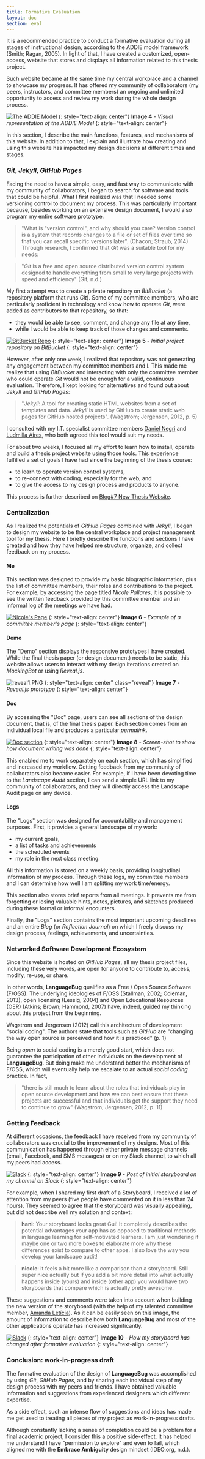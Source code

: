 ```yaml
---
title: Formative Evaluation
layout: doc
section: eval
---
```


It is a recommended practice to conduct a formative evaluation during all stages of instructional design, according to the ADDIE model framework (Smith; Ragan, 2005). In light of that, I have created a customized, open-access, website that stores and displays all information related to this thesis project. 

Such website became at the same time my central workplace and a channel to showcase my progress. It has offered my community of collaborators (my peers, instructors, and committee members) an ongoing and unlimited opportunity to access and review my work during the whole design process.

[![The ADDIE Model]({{site.baseurl}}/images/eval-website-addie.jpg)]({{site.baseurl}}/images/eval-website-addie.jpg)
{: style="text-align: center"}
**Image 4** - _Visual representation of the ADDIE Model_
{: style="text-align: center"}

In this section, I describe the main functions, features, and mechanisms of this website. In addition to that, I explain and illustrate how creating and using this website has impacted my design decisions at different times and stages.

### *Git*, *Jekyll*, *GitHub Pages*

Facing the need to have a simple, easy, and fast way to communicate with my community of collaborators, I began to search for software and tools that could be helpful. What I first realized was that I needed some versioning control to document my process. This was particularly important because, besides working on an extensive design document, I would also program my entire software prototype.

> "What is "version control", and why should you care? Version control is a system that records changes to a file or set of files over time so that you can recall specific versions later". (Chacon; Straub, 2014) Through research, I confirmed that *Git* was a suitable tool for my needs:

> "*Git* is a free and open source distributed version control system designed to handle everything from small to very large projects with speed and efficiency" (Git, n.d.)

My first attempt was to create a private repository on *BitBucket* (a repository platform that runs *Git*). Some of my committee members, who are particularly proficient in technology and know how to operate *Git*, were added as contributors to that repository, so that:

- they would be able to see, comment, and change any file at any time,
- while I would be able to keep track of those changes and comments.

[![BitBucket Repo]({{site.baseurl}}/images/eval-website-bitbucket.png)]({{site.baseurl}}/images/eval-website-bitbucket.png)
{: style="text-align: center"}
**Image 5** - _Initial project repository on BitBucket_
{: style="text-align: center"}

However, after only one week, I realized that repository was not generating any engagement between my committee members and I. This made me realize that using *BitBucket* and interacting with only the committee member who could operate *Git* would not be enough for a valid, continuous evaluation. Therefore, I kept looking for alternatives and found out about *Jekyll* and *GitHub Pages*:

> "*Jekyll*: A tool for creating static HTML websites from a set of templates and data. *Jekyll* is used by GitHub to create static web pages for GitHub hosted projects". (Wagstrom; Jergensen, 2012, p. 5)

I consulted with my I.T. specialist committee members [Daniel Negri](/people/daniel.html) and [Ludmilla Aires](/people/lud.html), who both agreed this tool would suit my needs. 

For about two weeks, I focused all my effort to learn how to install, operate and build a thesis project website using those tools. This experience fulfilled a set of goals I have had since the beginning of the thesis course: 

- to learn to operate version control systems,
- to re-connect with coding, especially for the web, and
- to give the access to my design process and products to anyone.

This process is further described on [Blog#7 New Thesis Website](/blog/2016/03/20/blog7-new-thesis-website.html).

### Centralization

As I realized the potentials of *GitHub Pages* combined with *Jekyll*, I began to design my website to be the central workplace and project management tool for my thesis. Here I briefly describe the functions and sections I have created and how they have helped me structure, organize, and collect feedback on my process.

#### Me

This section was designed to provide my basic biographic information, plus the list of committee members, their roles and contributions to the project. For example, by accessing the page titled *Nicole Pallares*, it is possible to see the written feedback provided by this committee member and an informal log of the meetings we have had.

[![Nicole's Page]({{site.baseurl}}/images/eval-website-nicole.png)]({{site.baseurl}}/images/eval-website-nicole.png)
{: style="text-align: center"}
**Image 6** - _Example of a committee member's page_
{: style="text-align: center"}

#### Demo

The "Demo" section displays the responsive prototypes I have created. While the final thesis paper (or design document) needs to be static, this website allows users to interact with my design iterations created on *MockingBot* or using *Reveal.js*.

![reveal1.PNG](/images/prototype/image04.png)
{: style="text-align: center" class="reveal"}
**Image 7** - _Reveal.js prototype_
{: style="text-align: center"}

#### Doc

By accessing the "Doc" page, users can see all sections of the design document, that is, of the final thesis paper. Each section comes from an individual local file and produces a particular *permalink*.

[![Doc section]({{site.baseurl}}/images/eval-website-doc.png)]({{site.baseurl}}/images/eval-website-doc.png)
{: style="text-align: center"}
**Image 8** - _Screen-shot to show how document writing was done_
{: style="text-align: center"}

This enabled me to work separately on each section, which has simplified and increased my workflow. Getting feedback from my community of collaborators also became easier. For example, if I have been devoting time to the *Landscape Audit* section, I can send a simple URL link to my community of collaborators, and they will directly access the Landscape Audit page on any device.

#### Logs

The "Logs" section was designed for accountability and management purposes. First, it provides a general landscape of my work: 

- my current goals,
- a list of tasks and achievements
- the scheduled events
- my role in the next class meeting.

All this information is stored on a weekly basis, providing longitudinal information of my process. Through these logs, my committee members and I can determine how well I am splitting my work time/energy.

This section also stores brief reports from all meetings. It prevents me from forgetting or losing valuable hints, notes, pictures, and sketches produced during these formal or informal encounters.

Finally, the "Logs" section contains the most important upcoming deadlines and an entire *Blog* (or *Reflection Journal*) on which I freely discuss my design process, feelings, achievements, and uncertainties.

### Networked Software Development Ecosystem

Since this website is hosted on *GitHub Pages*, all my thesis project files, including these very words, are open for anyone to contribute to, access, modify, re-use, or share. 

In other words, **LanguageBug** qualifies as a Free / Open Source Software (F/OSS). The underlying ideologies of F/OSS (Stallman, 2002; Coleman, 2013), open licensing (Lessig, 2004) and Open Educational Resources (OER) (Atkins; Brown; Hammond, 2007) have, indeed, guided my thinking about this project from the beginning.

Wagstrom and Jergensen (2012) call this architecture of development "social coding". The authors state that tools such as *GitHub* are "changing the way open source is perceived and how it is practiced" (p. 1)

Being *open* to social coding is a merely good start, which does not guarantee the participation of other individuals on the development of **LanguageBug**. But doing make me understand better the mechanisms of F/OSS, which will eventually help me escalate to an actual *social coding* practice. In fact,

> "there is still much to learn about the roles that individuals play in open source development and how we can best ensure that these projects are successful and that individuals get the support they need to continue to grow" (Wagstrom; Jergensen, 2012, p. 11)

### Getting Feedback

At different occasions, the feedback I have received from my community of collaborators was crucial to the improvement of my designs. Most of this communication has happened through either private message channels (email, Facebook, and SMS messages) or on my Slack channel, to which all my peers had access.

[![Slack]({{site.baseurl}}/images/eval-website-slack.png)]({{site.baseurl}}/images/eval-website-slack.png)
{: style="text-align: center"}
**Image 9** - _Post of initial storyboard on my channel on Slack_
{: style="text-align: center"}

For example, when I shared my first draft of a Storyboard, I received a lot of attention from my peers (five people have commented on it in less than 24 hours). They seemed to agree that the storyboard was visually appealing, but did not describe well my solution and context:

> **hani**: Your storyboard looks great Gui! It completely describes the potential advantages your app has as opposed to traditional methods in language learning for self-motivated learners. I am just wondering if maybe one or two more boxes to elaborate more why these differences exist to compare to other apps. I also love the way you develop your landscape audit!

> **nicole**: it feels a bit more like a comparison than a storyboard. Still super nice actually but if you add a bit more detail into what actually happens inside (yours) and inside (other app) you would have two storyboards that compare which is actually pretty awesome.

These suggestions and comments were taken into account when building the new version of the storyboard (with the help of my talented committee member, [Amanda Letícia](/people/amanda.html)). As it can be easily seen on this image, the amount of information to describe how both **LanguageBug** and most of the other applications operate has increased significantly.

[![Slack]({{site.baseurl}}/images/eval-website-evolution.jpg)]({{site.baseurl}}/images/eval-website-evolution.jpg)
{: style="text-align: center"}
**Image 10** - _How my storyboard has changed after formative evaluation_
{: style="text-align: center"}

### Conclusion: work-in-progress draft

The formative evaluation of the design of **LanguageBug** was accomplished by using *Git*, *GitHub Pages*, and by sharing each individual step of my design process with my peers and friends. I have obtained valuable information and suggestions from experienced designers which different expertise.

As a side effect, such an intense flow of suggestions and ideas has made me get used to treating all pieces of my project as work-in-progress drafts. 

Although constantly lacking a sense of completion could be a problem for a final academic project, I consider this a positive side-effect. It has helped me understand I have "permission to explore" and even to fail, which aligned me with the **Embrace Ambiguity** design mindset (IDEO.org, n.d.).